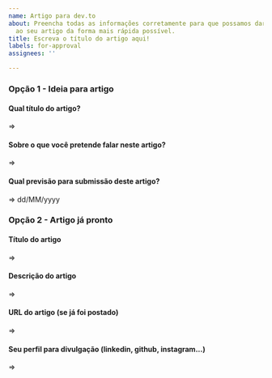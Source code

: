 ```yaml
---
name: Artigo para dev.to
about: Preencha todas as informações corretamente para que possamos dar andamento
  ao seu artigo da forma mais rápida possível.
title: Escreva o título do artigo aqui!
labels: for-approval
assignees: ''

---
```


### Opção 1 - Ideia para artigo

#### Qual título do artigo?
=> 

#### Sobre o que você pretende falar neste artigo?
=> 

#### Qual previsão para submissão deste artigo?
=> dd/MM/yyyy

### Opção 2 - Artigo já pronto

#### Título do artigo
=>

#### Descrição do artigo
=>

#### URL do artigo (se já foi postado)
=>

#### Seu perfil para divulgação (linkedin, github, instagram...)
=>

